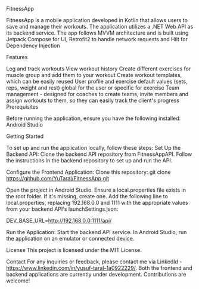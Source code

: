 FitnessApp

FitnessApp is a mobile application developed in Kotlin that allows users to save and manage their workouts. The application utilizes a .NET Web API as its backend service. The app follows MVVM architecture and is built using Jetpack Compose for UI, Retrofit2 to handle network requests and Hilt for Dependency Injection 

Features

Log and track workouts
View workout history
Create different exercises for muscle group and add them to your workout
Create workout templates, which can be easily reused
User profile and exercise default values (sets, reps, weight and rest) global for the user or specific for exercise
Team management - designed for coaches to create teams, invite members and assign workouts to them, so they can easily track the client's progress
Prerequisites

Before running the application, ensure you have the following installed: Android Studio

Getting Started

To set up and run the application locally, follow these steps: Set Up the Backend API: Clone the backend API repository from FitnessAppAPI. Follow the instructions in the backend repository to set up and run the API.

Configure the Frontend Application: Clone this repository: git clone https://github.com/YuTaral/FitnessApp.git

Open the project in Android Studio. Ensure a local.properties file exists in the root folder. If it's missing, create one. Add the following line to local.properties, replacing 192.168.0.0 and 1111 with the appropriate values from your backend API's launchSettings.json:

DEV_BASE_URL=http://192.168.0.0:1111/api/

Run the Application: Start the backend API service. In Android Studio, run the application on an emulator or connected device.

License This project is licensed under the MIT License.

Contact For any inquiries or feedback, please contact me via LinkedId - https://www.linkedin.com/in/yusuf-taral-1a0922229/. Both the frontend and backend applications are currently under development. Contributions are welcome!
